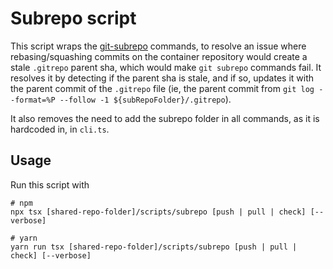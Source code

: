 # Subrepo script

This script wraps the [git-subrepo](https://github.com/ingydotnet/git-subrepo) commands, to resolve an issue where rebasing/squashing commits on the container repository would create a stale `.gitrepo` parent sha, which would make `git subrepo` commands fail. It resolves it by detecting if the parent sha is stale, and if so, updates it with the parent commit of the `.gitrepo` file (ie, the parent commit from `git log --format=%P --follow -1 ${subRepoFolder}/.gitrepo`).

It also removes the need to add the subrepo folder in all commands, as it is hardcoded in, in `cli.ts`.

## Usage

Run this script with

```
# npm
npx tsx [shared-repo-folder]/scripts/subrepo [push | pull | check] [--verbose]

# yarn
yarn run tsx [shared-repo-folder]/scripts/subrepo [push | pull | check] [--verbose]
```
